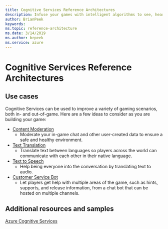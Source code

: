 ```yaml
---
title: Cognitive Services Reference Architectures
description: Infuse your games with intelligent algorithms to see, hear, speak, understand and interpret your player needs through natural methods of communication
author: BrianPeek
keywords: 
ms.topic: reference-architecture
ms.date: 3/14/2019
ms.author: brpeek
ms.service: azure
---
```


# Cognitive Services Reference Architectures

## Use cases

Cognitive Services can be used to improve a variety of gaming scenarios, both in- and out-of-game.  Here are a few ideas to consider as you are building your game:

* [Content Moderation](./cognitive-content-moderation.md)
  * Moderate your in-game chat and other user-created data to ensure a safe and healthy environment.
* [Text Translation](./cognitive-text-translation.md)
  * Translate text between languages so players across the world can communicate with each other in their native language.
* [Text to Speech](./cognitive-text-to-speech.md)
  * Help being everyone into the conversation by translating text to audio.
* [Customer Service Bot](./cognitive-css-bot.md)
  * Let players get help with multiple areas of the game, such as hints, supports, and release information, from a chat bot that can be hosted on multiple channels.

## Additional resources and samples

[Azure Cognitive Services](https://docs.microsoft.com/en-us/azure/cognitive-services/)